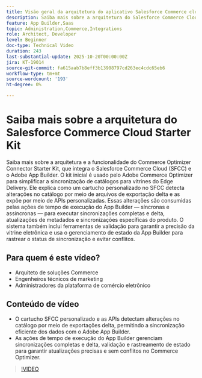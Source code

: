 ```yaml
---
title: Visão geral da arquitetura do aplicativo Salesforce Commerce cloud connector
description: Saiba mais sobre a arquitetura do Salesforce Commerce Cloud com o Adobe Commerce Optimizer.
feature: App Builder,Saas
topic: Administration,Commerce,Integrations
role: Architect, Developer
level: Beginner
doc-type: Technical Video
duration: 243
last-substantial-update: 2025-10-20T00:00:00Z
jira: KT-19014
source-git-commit: fa615aab7b8eff3b13908797cd263ec4cdc65eb6
workflow-type: tm+mt
source-wordcount: '193'
ht-degree: 0%

---
```



# Saiba mais sobre a arquitetura do Salesforce Commerce Cloud Starter Kit

Saiba mais sobre a arquitetura e a funcionalidade do Commerce Optimizer Connector Starter Kit, que integra o Salesforce Commerce Cloud (SFCC) e o Adobe App Builder. O kit inicial é usado pelo Adobe Commerce Optimizer para simplificar a sincronização de catálogos para vitrines do Edge Delivery. Ele explica como um cartucho personalizado no SFCC detecta alterações no catálogo por meio de arquivos de exportação delta e as expõe por meio de APIs personalizadas. Essas alterações são consumidas pelas ações de tempo de execução do App Builder — síncronas e assíncronas — para executar sincronizações completas e delta, atualizações de metadados e sincronizações específicas do produto. O sistema também inclui ferramentas de validação para garantir a precisão da vitrine eletrônica e usa o gerenciamento de estado da App Builder para rastrear o status de sincronização e evitar conflitos.

## Para quem é este vídeo?

* Arquiteto de soluções Commerce
* Engenheiros técnicos de marketing
* Administradores da plataforma de comércio eletrônico

## Conteúdo de vídeo

* O cartucho SFCC personalizado e as APIs detectam alterações no catálogo por meio de exportações delta, permitindo a sincronização eficiente dos dados com o Adobe App Builder.
* As ações de tempo de execução do App Builder gerenciam sincronizações completas e delta, validação e rastreamento de estado para garantir atualizações precisas e sem conflitos no Commerce Optimizer.

>[!VIDEO](https://video.tv.adobe.com/v/3476046?learn=on)
